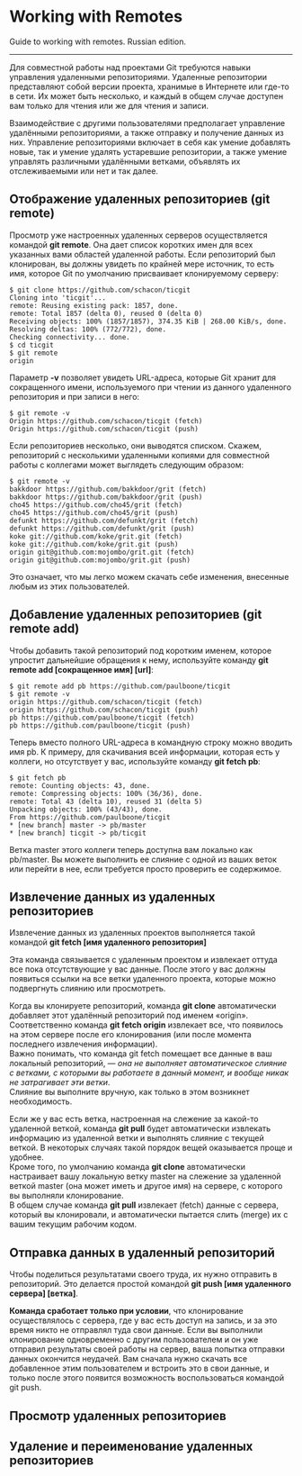 # Working with Remotes

Guide to working with remotes. Russian edition.

---

Для совместной работы над проектами Git требуются навыки управления удаленными репозиториями. Удаленные репозитории представляют собой версии проекта, хранимые в Интернете или где-то в сети. Их может быть несколько, и каждый в общем случае доступен вам только для чтения или же для чтения и записи.  

Взаимодействие с другими пользователями предполагает управление удалёнными репозиториями, а также отправку и получение данных из них. Управление репозиториями включает в себя как умение добавлять новые, так и умение удалять устаревшие репозитории, а также умение управлять различными удалёнными ветками, объявлять их отслеживаемыми или нет и так далее.

## Отображение удаленных репозиториев (git remote)

Просмотр уже настроенных удаленных серверов осуществляется командой **git remote**. Она дает список коротких имен для всех указанных вами областей удаленной работы. Если репозиторий был клонирован, вы должны увидеть по крайней мере источник, то есть имя, которое Git по умолчанию присваивает клонируемому серверу:

    $ git clone https://github.com/schacon/ticgit
    Cloning into 'ticgit'...
    remote: Reusing existing pack: 1857, done.
    remote: Total 1857 (delta 0), reused 0 (delta 0)
    Receiving objects: 100% (1857/1857), 374.35 KiB | 268.00 KiB/s, done.
    Resolving deltas: 100% (772/772), done.
    Checking connectivity... done.
    $ cd ticgit
    $ git remote
    origin

Параметр **-v** позволяет увидеть URL-адреса, которые Git хранит для сокращенного имени, используемого при чтении из данного удаленного репозитория и при записи в него:

    $ git remote -v
    Origin https://github.com/schacon/ticgit (fetch)
    Origin https://github.com/schacon/ticgit (push)

Если репозиториев несколько, они выводятся списком. Скажем, репозиторий с несколькими удаленными копиями для совместной работы с коллегами может выглядеть следующим образом:

    $ git remote -v
    bakkdoor https://github.com/bakkdoor/grit (fetch)
    bakkdoor https://github.com/bakkdoor/grit (push)
    cho45 https://github.com/cho45/grit (fetch)
    cho45 https://github.com/cho45/grit (push)
    defunkt https://github.com/defunkt/grit (fetch)
    defunkt https://github.com/defunkt/grit (push)
    koke git://github.com/koke/grit.git (fetch)
    koke git://github.com/koke/grit.git (push)
    origin git@github.com:mojombo/grit.git (fetch)
    origin git@github.com:mojombo/grit.git (push)

Это означает, что мы легко можем скачать себе изменения, внесенные любым из этих пользователей.

## Добавление удаленных репозиториев (git remote add)

Чтобы добавить такой репозиторий под коротким именем, которое упростит дальнейшие обращения к нему, используйте команду **git remote add [сокращенное имя] [url]**:

    $ git remote add pb https://github.com/paulboone/ticgit
    $ git remote -v
    origin https://github.com/schacon/ticgit (fetch)
    origin https://github.com/schacon/ticgit (push)
    pb https://github.com/paulboone/ticgit (fetch)
    pb https://github.com/paulboone/ticgit (push)

Теперь вместо полного URL-адреса в командную строку можно вводить имя pb. К примеру, для скачивания всей информации, которая есть у коллеги, но отсутствует у вас, используйте команду **git fetch pb**:

    $ git fetch pb
    remote: Counting objects: 43, done.
    remote: Compressing objects: 100% (36/36), done.
    remote: Total 43 (delta 10), reused 31 (delta 5)
    Unpacking objects: 100% (43/43), done.
    From https://github.com/paulboone/ticgit
    * [new branch] master -> pb/master
    * [new branch] ticgit -> pb/ticgit

Ветка master этого коллеги теперь доступна вам локально как pb/master. Вы можете выполнить ее слияние с одной из ваших веток или перейти в нее, если требуется просто проверить ее содержимое.

## Извлечение данных из удаленных репозиториев

Извлечение данных из удаленных проектов выполняется такой командой **git fetch [имя удаленного репозитория]**

Эта команда связывается с удаленным проектом и извлекает оттуда все пока отсутствующие у вас данные. После этого у вас должны появиться ссылки на все ветки удаленного проекта, которые можно подвергнуть слиянию или просмотреть.

Когда вы клонируете репозиторий, команда **git clone** автоматически добавляет этот удалённый репозиторий под именем «origin».  
Соответственно команда **git fetch origin** извлекает все, что появилось на этом сервере после его клонирования (или после момента последнего извлечения информации).  
Важно понимать, что команда git fetch помещает все данные в ваш локальный репозиторий, — *она не выполняет автоматическое слияние с ветками, с которыми вы работаете в данный момент, и вообще никак не затрагивает эти ветки*.  
Слияние вы выполните вручную, как только в этом возникнет необходимость.  

Если же у вас есть ветка, настроенная на слежение за какой-то удаленной веткой, команда **git pull** будет автоматически извлекать информацию из удаленной ветки и выполнять слияние с текущей веткой. В некоторых случаях такой порядок вещей оказывается проще и удобнее.  
Кроме того, по умолчанию команда **git clone** автоматически настраивает вашу локальную ветку master на слежение за удаленной веткой master (она может иметь и другое имя) на сервере, с которого вы выполняли клонирование.  
В общем случае команда **git pull** извлекает (fetch) данные с сервера, который вы клонировали, и автоматически пытается слить (merge) их с вашим текущим рабочим кодом.

## Отправка данных в удаленный репозиторий

Чтобы поделиться результатами своего труда, их нужно отправить в репозиторий. Это делается простой командой **git push [имя удаленного сервера] [ветка]**.

**Команда сработает только при условии**, что клонирование осуществлялось с сервера, где у вас есть доступ на запись, и за это время никто не отправлял туда свои данные. Если вы выполнили клонирование одновременно с другим пользователем и он уже отправил результаты своей работы на сервер, ваша попытка отправки данных окончится неудачей. Вам сначала нужно скачать все добавленное этим пользователем и встроить это в свои данные, и только после этого появится возможность воспользоваться командой git push.

## Просмотр удаленных репозиториев

## Удаление и переименование удаленных репозиториев

